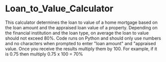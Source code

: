 # Loan_to_Value_Calculator
This calculator determines the loan to value of a home mortgage based on the loan amount and the appraised loan value of a property. Depending on the financial institution and the loan type,
on average the loan to value should not exceed 80%. Code runs on Python and should only use numbers and no characters when prompted to enter "loan amount" and "appraised value.
Once you receive the results multiply them by 100. For example, if it is 0.75 then multiply 0.75 x 100 = 70%
